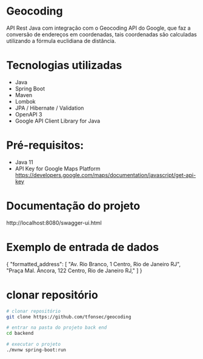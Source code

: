 # Geocoding
API Rest Java com integração com o Geocoding API do Google, que faz a conversão de endereços em coordenadas, tais coordenadas são calculadas utilizando a fórmula euclidiana de distância.

# Tecnologias utilizadas
- Java
- Spring Boot
- Maven
- Lombok
- JPA / Hibernate / Validation
- OpenAPI 3
- Google API Client Library for Java

# Pré-requisitos: 
- Java 11
- API Key for Google Maps Platform
https://developers.google.com/maps/documentation/javascript/get-api-key


# Documentação do projeto
http://localhost:8080/swagger-ui.html

# Exemplo de entrada de dados

{
  "formatted_address": [
    "Av. Rio Branco, 1 Centro, Rio de Janeiro RJ", "Praça Mal. Âncora, 122 Centro, Rio de Janeiro RJ,"
  ]
}

# clonar repositório

```bash
# clonar repositório
git clone https://github.com/tfonsec/geocoding

# entrar na pasta do projeto back end
cd backend

# executar o projeto
./mvnw spring-boot:run
```

